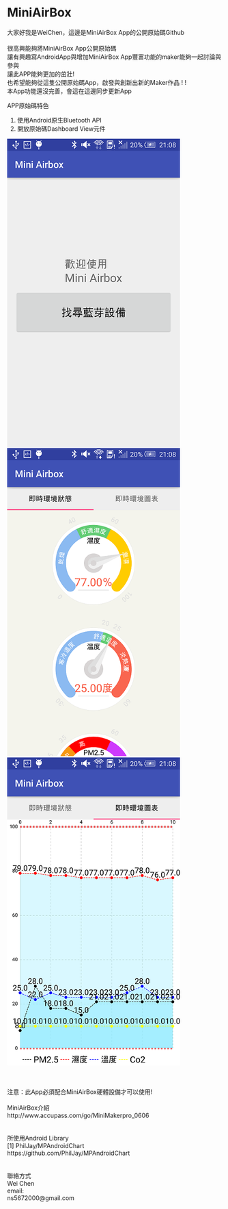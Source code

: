 # MiniAirBox

大家好我是WeiChen，這邊是MiniAirBox App的公開原始碼Github
<br/>
<br/>
很高興能夠將MiniAirBox App公開原始碼<br/>
讓有興趣寫AndroidApp與增加MiniAirBox App豐富功能的maker能夠一起討論與參與<br/>
讓此APP能夠更加的茁壯!<br/>
也希望能夠從這隻公開原始碼App，啟發與創新出新的Maker作品 ! ! <br/>
本App功能還沒完善，會這在這邊同步更新App<br/>

APP原始碼特色<br/>
1. 使用Android原生Bluetooth API <br/>
2. 開放原始碼Dashboard View元件 <br/>

![github](https://github.com/crepperman/MiniAirBox/blob/master/img/view1.png "畫面1")<br/>
![github](https://github.com/crepperman/MiniAirBox/blob/master/img/view2.png "畫面2")<br/>
![github](https://github.com/crepperman/MiniAirBox/blob/master/img/view3.png "畫面3")<br/>

<br/>
<br/>
注意：此App必須配合MiniAirBox硬體設備才可以使用! <br/>
<br/>
MiniAirBox介紹<br />
http://www.accupass.com/go/MiniMakerpro_0606<br />
<br/>
<br/>
所使用Android Library<br/>
[1] PhilJay/MPAndroidChart<br/>
https://github.com/PhilJay/MPAndroidChart<br/>
<br/>
<br/>
聯絡方式<br/>
Wei Chen <br/>
email:<br/>
ns5672000@gmail.com<br/>
